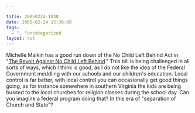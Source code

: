 ```yaml
---

title: 20050224-1030
date: 2005-02-24 15:30:00
tags:
  - ", "uncategorized
layout: rut
---
```


Michelle Malkin has a good run down of the No Child Left Behind Act
in "<a href="http://michellemalkin.com/archives/001585.htm">The
Revolt Against No Child Left Behind</a>."  This bill is being
challenged in all sorts of ways, which I think is good, as I do not
like the idea of the Federal Government meddling with our schools
and our children's education.  Local control is far better, with
local control you can occasionally get good things going, as for
instance somewhere in southern Virginia the kids are being bussed
to the local churches for religion classes during the school day.
Can you imagine a federal program doing that?  In this era of
"separation of Church and State"?

